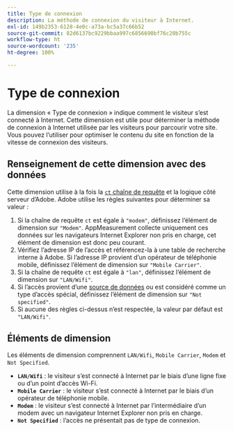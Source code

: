 ```yaml
---
title: Type de connexion
description: La méthode de connexion du visiteur à Internet.
exl-id: 149b2353-6128-4e0c-a73a-bc5a37c66b52
source-git-commit: 82d6137bc9229bbaa997c6856690bf76c20b755c
workflow-type: ht
source-wordcount: '235'
ht-degree: 100%

---
```


# Type de connexion

La dimension « Type de connexion » indique comment le visiteur sʼest connecté à Internet. Cette dimension est utile pour déterminer la méthode de connexion à Internet utilisée par les visiteurs pour parcourir votre site. Vous pouvez lʼutiliser pour optimiser le contenu du site en fonction de la vitesse de connexion des visiteurs.

## Renseignement de cette dimension avec des données

Cette dimension utilise à la fois la [`ct` chaîne de requête](/help/implement/validate/query-parameters.md) et la logique côté serveur dʼAdobe. Adobe utilise les règles suivantes pour déterminer sa valeur :

1. Si la chaîne de requête `ct` est égale à `"modem"`, définissez lʼélément de dimension sur `"Modem"`. AppMeasurement collecte uniquement ces données sur les navigateurs Internet Explorer non pris en charge, cet élément de dimension est donc peu courant.
1. Vérifiez lʼadresse IP de lʼaccès et référencez-la à une table de recherche interne à Adobe. Si lʼadresse IP provient dʼun opérateur de téléphonie mobile, définissez lʼélément de dimension sur `"Mobile Carrier"`.
1. Si la chaîne de requête `ct` est égale à `"lan"`, définissez lʼélément de dimension sur `"LAN/Wifi"`.
1. Si lʼaccès provient dʼune [source de données](/help/import/c-data-sources/datasrc-home.md) ou est considéré comme un type dʼaccès spécial, définissez lʼélément de dimension sur `"Not specified"`.
1. Si aucune des règles ci-dessus nʼest respectée, la valeur par défaut est `"LAN/Wifi"`.

## Éléments de dimension

Les éléments de dimension comprennent `LAN/Wifi`, `Mobile Carrier`, `Modem` et `Not Specified`.

* **`LAN/Wifi`** : le visiteur sʼest connecté à Internet par le biais dʼune ligne fixe ou dʼun point dʼaccès Wi-Fi.
* **`Mobile Carrier`** : le visiteur sʼest connecté à Internet par le biais dʼun opérateur de téléphonie mobile.
* **`Modem`** : le visiteur sʼest connecté à Internet par lʼintermédiaire dʼun modem avec un navigateur Internet Explorer non pris en charge.
* **`Not Specified`** : lʼaccès ne présentait pas de type de connexion.
